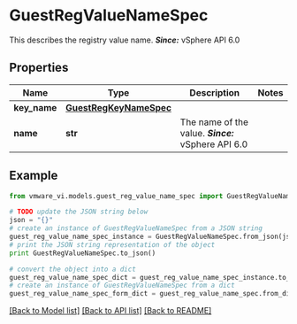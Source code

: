 # GuestRegValueNameSpec

This describes the registry value name.  ***Since:*** vSphere API 6.0 

## Properties
Name | Type | Description | Notes
------------ | ------------- | ------------- | -------------
**key_name** | [**GuestRegKeyNameSpec**](GuestRegKeyNameSpec.md) |  | 
**name** | **str** | The name of the value.  ***Since:*** vSphere API 6.0  | 

## Example

```python
from vmware_vi.models.guest_reg_value_name_spec import GuestRegValueNameSpec

# TODO update the JSON string below
json = "{}"
# create an instance of GuestRegValueNameSpec from a JSON string
guest_reg_value_name_spec_instance = GuestRegValueNameSpec.from_json(json)
# print the JSON string representation of the object
print GuestRegValueNameSpec.to_json()

# convert the object into a dict
guest_reg_value_name_spec_dict = guest_reg_value_name_spec_instance.to_dict()
# create an instance of GuestRegValueNameSpec from a dict
guest_reg_value_name_spec_form_dict = guest_reg_value_name_spec.from_dict(guest_reg_value_name_spec_dict)
```
[[Back to Model list]](../README.md#documentation-for-models) [[Back to API list]](../README.md#documentation-for-api-endpoints) [[Back to README]](../README.md)


